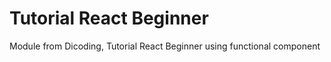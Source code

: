 # Tutorial React Beginner

Module from Dicoding, Tutorial React Beginner using functional component
